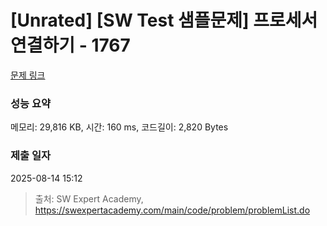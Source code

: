 # [Unrated] [SW Test 샘플문제] 프로세서 연결하기 - 1767 

[문제 링크](https://swexpertacademy.com/main/code/problem/problemDetail.do?contestProbId=AV4suNtaXFEDFAUf) 

### 성능 요약

메모리: 29,816 KB, 시간: 160 ms, 코드길이: 2,820 Bytes

### 제출 일자

2025-08-14 15:12



> 출처: SW Expert Academy, https://swexpertacademy.com/main/code/problem/problemList.do